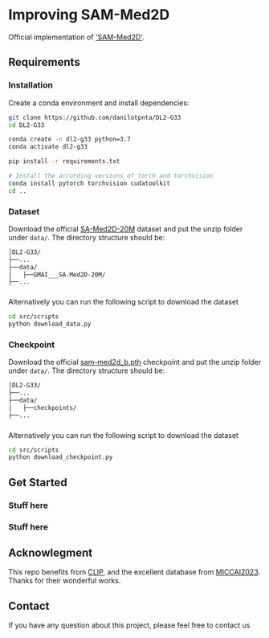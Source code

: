 # Improving SAM-Med2D
Official implementation of ['SAM-Med2D'](https://github.com/uni-medical/SAM-Med2D).


## Requirements

### Installation
Create a conda environment and install dependencies:
```bash
git clone https://github.com/danilotpnta/DL2-G33
cd DL2-G33

conda create -n dl2-g33 python=3.7
conda activate dl2-g33

pip install -r requirements.txt

# Install the according versions of torch and torchvision
conda install pytorch torchvision cudatoolkit
cd ..
```

### Dataset
Download the official [SA-Med2D-20M](https://huggingface.co/datasets/OpenGVLab/SA-Med2D-20M/tree/main) dataset and put the unzip folder under `data/`.
The directory structure should be:
```bash
│DL2-G33/
├──...
├──data/
│   ├──GMAI___SA-Med2D-20M/
├──...
```
### 

Alternatively you can run the following script to download the dataset

```bash
cd src/scripts
python download_data.py
```


### Checkpoint
Download the official [sam-med2d_b.pth](https://drive.google.com/file/d/1ARiB5RkSsWmAB_8mqWnwDF8ZKTtFwsjl/view) checkpoint and put the unzip folder under `data/`.
The directory structure should be:
```bash
│DL2-G33/
├──...
├──data/
│   ├──checkpoints/
├──...
```
### 

Alternatively you can run the following script to download the dataset

```bash
cd src/scripts
python download_checkpoint.py
```

## Get Started

### Stuff here
### Stuff here


## Acknowlegment
This repo benefits from [CLIP](https://github.com/openai/CLIP), and the excellent database from [MICCAI2023](https://conferences.miccai.org/). Thanks for their wonderful works.

## Contact
If you have any question about this project, please feel free to contact us
